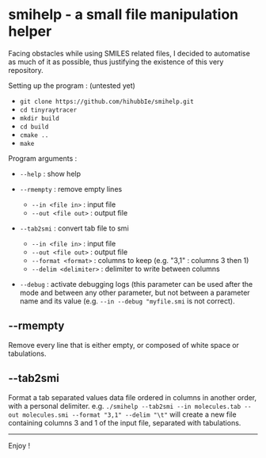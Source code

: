 # smihelp - a small file manipulation helper 

Facing obstacles while using SMILES related files, I decided to automatise as much of it as possible, thus justifying the existence of this very repository.

Setting up the program : (untested yet)
- `git clone https://github.com/hihubbIe/smihelp.git`
- `cd tinyraytracer`
- `mkdir build`
- `cd build`
- `cmake ..`
- `make`

Program arguments :
- `--help` : show help
- `--rmempty` : remove empty lines
  - `--in <file in>` : input file
  - `--out <file out>` : output file
- `--tab2smi` : convert tab file to smi
  - `--in <file in>` : input file
  - `--out <file out>` : output file
  - `--format <format>` : columns to keep (e.g. "3,1" : columns 3 then 1)
  - `--delim <delimiter>` : delimiter to write between columns

- `--debug` : activate debugging logs (this parameter can be used after the mode and between any other parameter, but not between a parameter name and its value (e.g. `--in --debug "myfile.smi` is not correct).

## --rmempty

Remove every line that is either empty, or composed of white space or tabulations.

## --tab2smi

Format a tab separated values data file ordered in columns in another order, with a personal delimiter.
e.g. `./smihelp --tab2smi --in molecules.tab --out molecules.smi --format "3,1" --delim "\t"` will create a new file containing columns 3 and 1 of the input file, separated with tabulations.

___
Enjoy ! 
